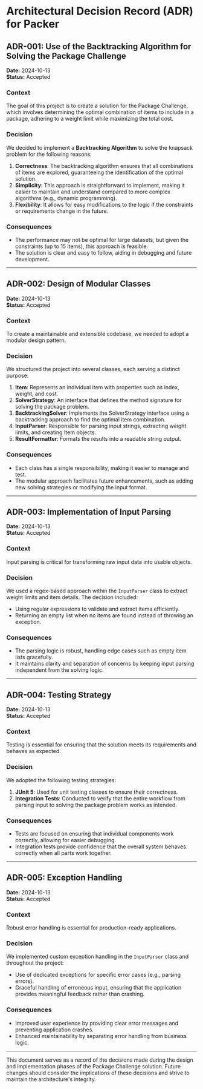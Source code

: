 # Architectural Decision Record (ADR) for Packer

## ADR-001: Use of the Backtracking Algorithm for Solving the Package Challenge

**Date:** 2024-10-13  
**Status:** Accepted

### Context
The goal of this project is to create a solution for the Package Challenge, which involves determining the optimal combination of items to include in a package, adhering to a weight limit while maximizing the total cost.

### Decision
We decided to implement a **Backtracking Algorithm** to solve the knapsack problem for the following reasons:
1. **Correctness**: The backtracking algorithm ensures that all combinations of items are explored, guaranteeing the identification of the optimal solution.
2. **Simplicity**: This approach is straightforward to implement, making it easier to maintain and understand compared to more complex algorithms (e.g., dynamic programming).
3. **Flexibility**: It allows for easy modifications to the logic if the constraints or requirements change in the future.

### Consequences
- The performance may not be optimal for large datasets, but given the constraints (up to 15 items), this approach is feasible.
- The solution is clear and easy to follow, aiding in debugging and future development.

---

## ADR-002: Design of Modular Classes

**Date:** 2024-10-13  
**Status:** Accepted

### Context
To create a maintainable and extensible codebase, we needed to adopt a modular design pattern.

### Decision
We structured the project into several classes, each serving a distinct purpose:
1. **Item**: Represents an individual item with properties such as index, weight, and cost.
2. **SolverStrategy**: An interface that defines the method signature for solving the package problem.
3. **BacktrackingSolver**: Implements the SolverStrategy interface using a backtracking approach to find the optimal item combination.
4. **InputParser**: Responsible for parsing input strings, extracting weight limits, and creating Item objects.
5. **ResultFormatter**: Formats the results into a readable string output.

### Consequences
- Each class has a single responsibility, making it easier to manage and test.
- The modular approach facilitates future enhancements, such as adding new solving strategies or modifying the input format.

---

## ADR-003: Implementation of Input Parsing

**Date:** 2024-10-13  
**Status:** Accepted

### Context
Input parsing is critical for transforming raw input data into usable objects.

### Decision
We used a regex-based approach within the `InputParser` class to extract weight limits and item details. The decision included:
- Using regular expressions to validate and extract items efficiently.
- Returning an empty list when no items are found instead of throwing an exception.

### Consequences
- The parsing logic is robust, handling edge cases such as empty item lists gracefully.
- It maintains clarity and separation of concerns by keeping input parsing independent from the solving logic.

---

## ADR-004: Testing Strategy

**Date:** 2024-10-13  
**Status:** Accepted

### Context
Testing is essential for ensuring that the solution meets its requirements and behaves as expected.

### Decision
We adopted the following testing strategies:
1. **JUnit 5**: Used for unit testing classes to ensure their correctness.
2. **Integration Tests**: Conducted to verify that the entire workflow from parsing input to solving the package problem works as intended.

### Consequences
- Tests are focused on ensuring that individual components work correctly, allowing for easier debugging.
- Integration tests provide confidence that the overall system behaves correctly when all parts work together.

---

## ADR-005: Exception Handling

**Date:** 2024-10-13  
**Status:** Accepted

### Context
Robust error handling is essential for production-ready applications.

### Decision
We implemented custom exception handling in the `InputParser` class and throughout the project:
- Use of dedicated exceptions for specific error cases (e.g., parsing errors).
- Graceful handling of erroneous input, ensuring that the application provides meaningful feedback rather than crashing.

### Consequences
- Improved user experience by providing clear error messages and preventing application crashes.
- Enhanced maintainability by separating error handling from business logic.

---

This document serves as a record of the decisions made during the design and implementation phases of the Package Challenge solution. Future changes should consider the implications of these decisions and strive to maintain the architecture's integrity.
